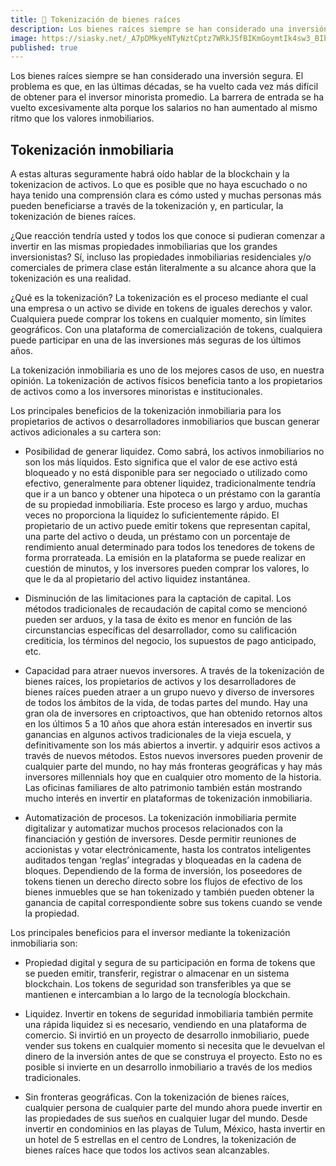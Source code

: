 ```yaml
---
title: 🏫 Tokenización de bienes raíces
description: Los bienes raíces siempre se han considerado una inversión segura. El problema es que, en las últimas décadas, se ha vuelto cada vez más difícil de obtener para el inversor minorista promedio. La barrera de entrada se ha vuelto excesivamente alta porque los salarios no han aumentado al mismo ritmo que los valores inmobiliarios.
image: https://siasky.net/_A7pDMkyeNTyNztCptz7WRkJSfBIKmGoymtIk4sw3_BIbA
published: true
---
```


Los bienes raíces siempre se han considerado una inversión segura. El problema es que, en las últimas décadas, se ha vuelto cada vez más difícil de obtener para el inversor minorista promedio. La barrera de entrada se ha vuelto excesivamente alta porque los salarios no han aumentado al mismo ritmo que los valores inmobiliarios.

## Tokenización inmobiliaria

A estas alturas seguramente habrá oído hablar de la blockchain y la tokenizacion de activos. Lo que es posible que no haya escuchado o no haya tenido una comprensión clara es cómo usted y muchas personas más pueden beneficiarse a través de la tokenización y, en particular, la tokenización de bienes raíces.

¿Que reacción tendría usted y todos los que conoce si pudieran comenzar a invertir en las mismas propiedades inmobiliarias que los grandes inversionistas? Sí, incluso las propiedades inmobiliarias residenciales y/o comerciales de primera clase están literalmente a su alcance ahora que la tokenización es una realidad.

¿Qué es la tokenización? La tokenización es el proceso mediante el cual una empresa o un activo se divide en tokens de iguales derechos y valor. Cualquiera puede comprar los tokens en cualquier momento, sin límites geográficos. Con una plataforma de comercialización de tokens, cualquiera puede participar en una de las inversiones más seguras de los últimos años.

La tokenización inmobiliaria es uno de los mejores casos de uso, en nuestra opinión. La tokenización de activos físicos beneficia tanto a los propietarios de activos como a los inversores minoristas e institucionales.

Los principales beneficios de la tokenización inmobiliaria para los propietarios de activos o desarrolladores inmobiliarios que buscan generar activos adicionales a su cartera son:

- Posibilidad de generar liquidez. Como sabrá, los activos inmobiliarios no son los más líquidos. Esto significa que el valor de ese activo está bloqueado y no está disponible para ser negociado o utilizado como efectivo, generalmente para obtener liquidez, tradicionalmente tendría que ir a un banco y obtener una hipoteca o un préstamo con la garantía de su propiedad inmobiliaria. Este proceso es largo y arduo, muchas veces no proporciona la liquidez lo suficientemente rápido. El propietario de un activo puede emitir tokens que representan capital, una parte del activo o deuda, un préstamo con un porcentaje de rendimiento anual determinado para todos los tenedores de tokens de forma prorrateada. La emisión en la plataforma se puede realizar en cuestión de minutos, y los inversores pueden comprar los valores, lo que le da al propietario del activo liquidez instantánea.

- Disminución de las limitaciones para la captación de capital. Los métodos tradicionales de recaudación de capital como se mencionó pueden ser arduos, y la tasa de éxito es menor en función de las circunstancias específicas del desarrollador, como su calificación crediticia, los términos del negocio, los supuestos de pago anticipado, etc.

- Capacidad para atraer nuevos inversores. A través de la tokenización de bienes raíces, los propietarios de activos y los desarrolladores de bienes raíces pueden atraer a un grupo nuevo y diverso de inversores de todos los ámbitos de la vida, de todas partes del mundo. Hay una gran ola de inversores en criptoactivos, que han obtenido retornos altos en los últimos 5 a 10 años que ahora están interesados ​​en invertir sus ganancias en algunos activos tradicionales de la vieja escuela, y definitivamente son los más abiertos a invertir. y adquirir esos activos a través de nuevos métodos. Estos nuevos inversores pueden provenir de cualquier parte del mundo, no hay más fronteras geográficas y hay más inversores millennials hoy que en cualquier otro momento de la historia. Las oficinas familiares de alto patrimonio también están mostrando mucho interés en invertir en plataformas de tokenización inmobiliaria.

- Automatización de procesos. La tokenización inmobiliaria permite digitalizar y automatizar muchos procesos relacionados con la financiación y gestión de inversores. Desde permitir reuniones de accionistas y votar electrónicamente, hasta los contratos inteligentes auditados tengan ‘reglas’ integradas y bloqueadas en la cadena de bloques. Dependiendo de la forma de inversión, los poseedores de tokens tienen un derecho directo sobre los flujos de efectivo de los bienes inmuebles que se han tokenizado y también pueden obtener la ganancia de capital correspondiente sobre sus tokens cuando se vende la propiedad.

Los principales beneficios para el inversor mediante la tokenización inmobiliaria son:

- Propiedad digital y segura de su participación en forma de tokens que se pueden emitir, transferir, registrar o almacenar en un sistema blockchain. Los tokens de seguridad son transferibles ya que se mantienen e intercambian a lo largo de la tecnología blockchain.

- Liquidez. Invertir en tokens de seguridad inmobiliaria también permite una rápida liquidez si es necesario, vendiendo en una plataforma de comercio. Si invirtió en un proyecto de desarrollo inmobiliario, puede vender sus tokens en cualquier momento si necesita que le devuelvan el dinero de la inversión antes de que se construya el proyecto. Esto no es posible si invierte en un desarrollo inmobiliario a través de los medios tradicionales.
- Sin fronteras geográficas. Con la tokenización de bienes raíces, cualquier persona de cualquier parte del mundo ahora puede invertir en las propiedades de sus sueños en cualquier lugar del mundo. Desde invertir en condominios en las playas de Tulum, México, hasta invertir en un hotel de 5 estrellas en el centro de Londres, la tokenización de bienes raíces hace que todos los activos sean alcanzables.

